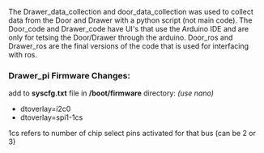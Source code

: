 <p>The Drawer_data_collection and door_data_collection was used to collect data from the Door and Drawer with a python script (not main code). 
The Door_code and Drawer_code have UI's that use the Arduino IDE and are only for tetsing the Door/Drawer through the arduino.
Door_ros and Drawer_ros are the final versions of the code that is used for interfacing with ros.</p>

<h3>Drawer_pi Firmware Changes:</h3>
<p>add to <b>syscfg.txt</b> file in <b>/boot/firmware</b> directory: <i>(use nano)</i></p>
<ul>
  <li>dtoverlay=i2c0</li>
  <li>dtoverlay=spi1-1cs</li>
  </ul>
<p>1cs refers to number of chip select pins activated for that bus (can be 2 or 3)</p>
